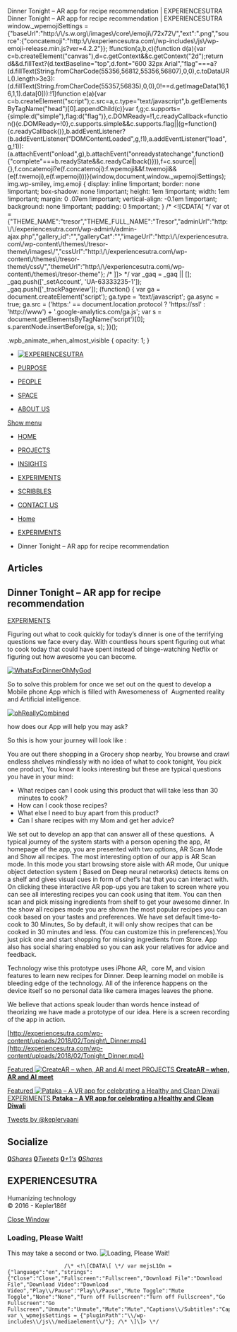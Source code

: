 Dinner Tonight – AR app for recipe recommendation | EXPERIENCESUTRA                         Dinner Tonight – AR app for recipe recommendation | EXPERIENCESUTRA     window.\_wpemojiSettings = {"baseUrl":"http:\\/\\/s.w.org\\/images\\/core\\/emoji\\/72x72\\/","ext":".png","source":{"concatemoji":"http:\\/\\/experiencesutra.com\\/wp-includes\\/js\\/wp-emoji-release.min.js?ver=4.2.2"}}; !function(a,b,c){function d(a){var c=b.createElement("canvas"),d=c.getContext&&c.getContext("2d");return d&&d.fillText?(d.textBaseline="top",d.font="600 32px Arial","flag"===a?(d.fillText(String.fromCharCode(55356,56812,55356,56807),0,0),c.toDataURL().length>3e3):(d.fillText(String.fromCharCode(55357,56835),0,0),0!==d.getImageData(16,16,1,1).data\[0\])):!1}function e(a){var c=b.createElement("script");c.src=a,c.type="text/javascript",b.getElementsByTagName("head")\[0\].appendChild(c)}var f,g;c.supports={simple:d("simple"),flag:d("flag")},c.DOMReady=!1,c.readyCallback=function(){c.DOMReady=!0},c.supports.simple&&c.supports.flag||(g=function(){c.readyCallback()},b.addEventListener?(b.addEventListener("DOMContentLoaded",g,!1),a.addEventListener("load",g,!1)):(a.attachEvent("onload",g),b.attachEvent("onreadystatechange",function(){"complete"===b.readyState&&c.readyCallback()})),f=c.source||{},f.concatemoji?e(f.concatemoji):f.wpemoji&&f.twemoji&&(e(f.twemoji),e(f.wpemoji)))}(window,document,window.\_wpemojiSettings);   img.wp-smiley, img.emoji { display: inline !important; border: none !important; box-shadow: none !important; height: 1em !important; width: 1em !important; margin: 0 .07em !important; vertical-align: -0.1em !important; background: none !important; padding: 0 !important; }                 /\* <!\[CDATA\[ \*/ var ot = {"THEME\_NAME":"tresor","THEME\_FULL\_NAME":"Tresor","adminUrl":"http:\\/\\/experiencesutra.com\\/wp-admin\\/admin-ajax.php","gallery\_id":"","galleryCat":"","imageUrl":"http:\\/\\/experiencesutra.com\\/wp-content\\/themes\\/tresor-theme\\/images\\/","cssUrl":"http:\\/\\/experiencesutra.com\\/wp-content\\/themes\\/tresor-theme\\/css\\/","themeUrl":"http:\\/\\/experiencesutra.com\\/wp-content\\/themes\\/tresor-theme"}; /\* \]\]> \*/             var \_gaq = \_gaq || \[\]; \_gaq.push(\['\_setAccount', 'UA-63333235-1'\]); \_gaq.push(\['\_trackPageview'\]); (function() { var ga = document.createElement('script'); ga.type = 'text/javascript'; ga.async = true; ga.src = ('https:' == document.location.protocol ? 'https://ssl' : 'http://www') + '.google-analytics.com/ga.js'; var s = document.getElementsByTagName('script')\[0\]; s.parentNode.insertBefore(ga, s); })();     

.wpb\_animate\_when\_almost\_visible { opacity: 1; }

*   [![EXPERIENCESUTRA](/wp-content/themes/tresor-theme/images/logo.png)](http://experiencesutra.com/)

*   [PURPOSE](http://experiencesutra.com/purpose/)
*   [PEOPLE](http://experiencesutra.com/people/)
*   [SPACE](http://experiencesutra.com/gallery/space/)
*   [ABOUT US](http://experiencesutra.com/about-us/)

 [Show menu](#dat-menu)

*   [HOME](http://experiencesutra.com/)
*   [PROJECTS](http://experiencesutra.com/category/projects/)
*   [INSIGHTS](http://experiencesutra.com/category/insights/)
*   [EXPERIMENTS](http://experiencesutra.com/category/experiments/)
*   [SCRIBBLES](http://experiencesutra.com/category/scribbles/)
*   [CONTACT US](http://experiencesutra.com/contact-us/)

*   [Home](http://experiencesutra.com)
*   [EXPERIMENTS](http://experiencesutra.com/category/experiments/)
*   Dinner Tonight – AR app for recipe recommendation

Articles
--------

Dinner Tonight – AR app for recipe recommendation
-------------------------------------------------

[EXPERIMENTS](http://experiencesutra.com/category/experiments/)

  
  
  
Figuring out what to cook quickly for today’s dinner is one of the terrifying questions we face every day. With countless hours spent figuring out what to cook today that could have spent instead of binge-watching Netflix or figuring out how awesome you can become.

[![WhatsForDinnerOhMyGod](http://experiencesutra.com/wp-content/uploads/2018/03/WhatsForDinnerOhMyGod.gif)](http://experiencesutra.com/wp-content/uploads/2018/03/WhatsForDinnerOhMyGod.gif)[  
](http://experiencesutra.com/wp-content/uploads/2018/03/WhatsForDinnerOhMyGod.gif)

So to solve this problem for once we set out on the quest to develop a Mobile phone App which is filled with Awesomeness of  Augmented reality and Artificial intelligence.

[![ohReallyCombined](http://experiencesutra.com/wp-content/uploads/2018/03/ohReallyCombined.gif)](http://experiencesutra.com/wp-content/uploads/2018/03/ohReallyCombined.gif)

how does our App will help you may ask?

So this is how your journey will look like :

You are out there shopping in a Grocery shop nearby, You browse and crawl endless shelves mindlessly with no idea of what to cook tonight, You pick one product, You know it looks interesting but these are typical questions you have in your mind:

*   What recipes can I cook using this product that will take less than 30 minutes to cook?
*   How can I cook those recipes?
*   What else I need to buy apart from this product?
*   Can I share recipes with my Mom and get her advice?

We set out to develop an app that can answer all of these questions.  A typical journey of the system starts with a person opening the app, At homepage of the app, you are presented with two options, AR Scan Mode and Show all recipes. The most interesting option of our app is AR Scan mode. In this mode you start browsing store aisle with AR mode, Our unique object detection system ( Based on Deep neural networks) detects items on a shelf and gives visual cues in form of chef’s hat that you can interact with. On clicking these interactive AR pop-ups you are taken to screen where you can see all interesting recipes you can cook using that item. You can then scan and pick missing ingredients from shelf to get your awesome dinner. In the show all recipes mode you are shown the most popular recipes you can cook based on your tastes and preferences. We have set default time-to-cook to 30 Minutes, So by default, it will only show recipes that can be cooked in 30 minutes and less. (You can customize this in preferences).You just pick one and start shopping for missing ingredients from Store. App also has social sharing enabled so you can ask your relatives for advice and feedback.

Technology wise this prototype uses iPhone AR,  core M, and vision features to learn new recipes for Dinner. Deep learning model on mobile is bleeding edge of the technology. All of the inference happens on the device itself so no personal data like camera images leaves the phone.

We believe that actions speak louder than words hence instead of theorizing we have made a prototype of our idea. Here is a screen recording of the app in action.

[http://experiencesutra.com/wp-content/uploads/2018/02/Tonight\_Dinner.mp4](http://experiencesutra.com/wp-content/uploads/2018/02/Tonight_Dinner.mp4)

[Featured ![CreateAR – when, AR and AI meet](http://experiencesutra.com/wp-content/uploads/2019/05/Screen-Shot-2019-05-02-at-10.36.09-AM-397x310_c.png)   PROJECTS **CreateAR – when, AR and AI meet**](http://experiencesutra.com/experiments/createar-when-ar-and-ai-meet/) 

[Featured ![Pataka – A VR app for celebrating a Healthy and Clean Diwali](http://experiencesutra.com/wp-content/uploads/2017/11/Detail-4-397x310_c.png)   EXPERIMENTS **Pataka – A VR app for celebrating a Healthy and Clean Diwali**](http://experiencesutra.com/experiments/pataka-a-vr-app-for-celebrating-a-healthy-and-clean-diwali/) 

[Tweets by @keplervaani](https://twitter.com/twitterdev)

Socialize
---------

[**0**_Shares_](http://www.facebook.com/sharer/sharer.php?u=http://experiencesutra.com) [**0**_Tweets_](#) [**0**_+1's_](https://plus.google.com/share?url=http://experiencesutra.com) [**0**_Shares_](http://www.linkedin.com/shareArticle?mini=true&url=http://experiencesutra.com&title=EXPERIENCESUTRA+-+Humanizing+Technology)

EXPERIENCESUTRA
---------------

Humanizing technology  
© 2016 - Kepler186f

[Close Window](#)

### Loading, Please Wait!

This may take a second or two. ![Loading, Please Wait!](http://experiencesutra.com/wp-content/themes/tresor-theme/images/loading.gif "Loading, Please Wait!")

                      /\* <!\[CDATA\[ \*/ var mejsL10n = {"language":"en","strings":{"Close":"Close","Fullscreen":"Fullscreen","Download File":"Download File","Download Video":"Download Video","Play\\/Pause":"Play\\/Pause","Mute Toggle":"Mute Toggle","None":"None","Turn off Fullscreen":"Turn off Fullscreen","Go Fullscreen":"Go Fullscreen","Unmute":"Unmute","Mute":"Mute","Captions\\/Subtitles":"Captions\\/Subtitles"}}; var \_wpmejsSettings = {"pluginPath":"\\/wp-includes\\/js\\/mediaelement\\/"}; /\* \]\]> \*/
